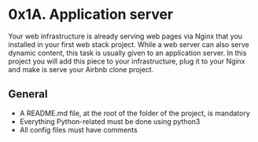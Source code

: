 # 0x1A. Application server

Your web infrastructure is already serving web pages via Nginx that you installed in your first web stack project. While a web server can also serve dynamic content, this task is usually given to an application server. In this project you will add this piece to your infrastructure, plug it to your Nginx and make is serve your Airbnb clone project.

## General
- A README.md file, at the root of the folder of the project, is mandatory
- Everything Python-related must be done using python3
- All config files must have comments
